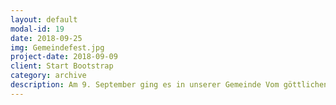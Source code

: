 ```yaml
---
layout: default
modal-id: 19
date: 2018-09-25
img: Gemeindefest.jpg
project-date: 2018-09-09
client: Start Bootstrap
category: archive
description: Am 9. September ging es in unserer Gemeinde Vom göttlichen Wort rund, es war Gemeindefest! Und wir haben uns mit der Bambusstangen Aktion sehr gerne daran beteiligt. Auch das Wetter hat mitgespielt :) 
---
```

